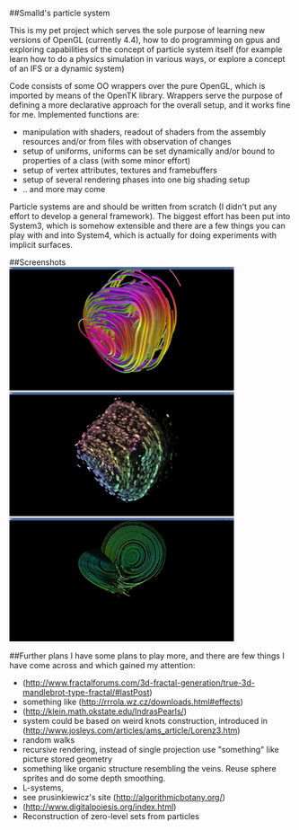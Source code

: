 ##Smalld's particle system

This is my pet project which serves the sole purpose of learning new versions of OpenGL (currently 4.4), how to do programming on gpus and exploring capabilities of the concept of particle system itself (for example learn how to do a physics simulation in various ways, or explore a concept of an IFS or a dynamic system)

Code consists of some OO wrappers over the pure OpenGL, which is imported by means of the OpenTK library. Wrappers serve the purpose of defining a more declarative approach for the overall setup, and it works fine for me. Implemented functions are:
- manipulation with shaders, readout of shaders from the assembly resources and/or from files with observation of changes
- setup of uniforms, uniforms can be set dynamically and/or bound to properties of a class (with some minor effort)
- setup of vertex attributes, textures and framebuffers
- setup of several rendering phases into one big shading setup
- .. and more may come

Particle systems are and should be written from scratch (I didn't put any effort to develop a general framework). The biggest effort has been put into System3, which is somehow extensible and there are a few things you can play with and into System4, which is actually for doing experiments with implicit surfaces.

##Screenshots
<img src='doc/scr6_07.png' alt='...' width='400'/>
<img src='doc/scr9_22.png' alt='...' width='400'/>
<img src='doc/scr3_47.png' alt='...' width='400'/>

##Further plans
I have some plans to play more, and there are few things I have come across and which gained my attention:

* (http://www.fractalforums.com/3d-fractal-generation/true-3d-mandlebrot-type-fractal/#lastPost)
* something like (http://rrrola.wz.cz/downloads.html#effects)
* (http://klein.math.okstate.edu/IndrasPearls/)
* system could be based on weird knots construction, introduced in (http://www.josleys.com/articles/ams_article/Lorenz3.htm)
* random walks
* recursive rendering, instead of single projection use "something" like picture stored geometry
* something like organic structure resembling the veins. Reuse sphere sprites and do some depth smoothing.
* L-systems, 
* see prusinkiewicz's site (http://algorithmicbotany.org/)
* (http://www.digitalpoiesis.org/index.html)
* Reconstruction of zero-level sets from particles


